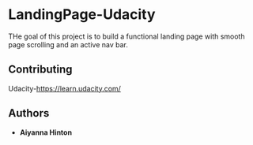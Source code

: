 # LandingPage-Udacity

THe goal of this project is to build a functional landing page with smooth page scrolling and an active nav bar.



## Contributing

Udacity-https://learn.udacity.com/


## Authors

* **Aiyanna Hinton** 




